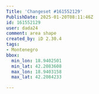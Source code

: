 ```yaml
---
Title: 'Changeset #161552129'
PublishDate: 2025-01-20T08:11:46Z
id: 161552129
user: dada24
comment: area shape
created_by: iD 2.30.4
tags:
- Montenegro
bbox:
  min_lon: 18.9402501
  min_lat: 42.2083608
  max_lon: 18.9403158
  max_lat: 42.2084233

---
```

